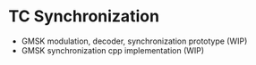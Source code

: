 # TC Synchronization

* GMSK modulation, decoder, synchronization prototype (WIP)
* GMSK synchronization cpp implementation (WIP)
